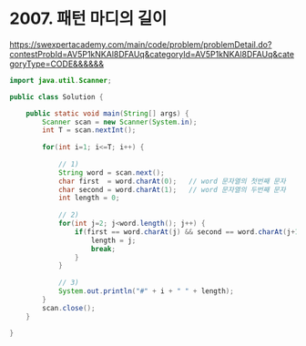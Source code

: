 # 2007. 패턴 마디의 길이  

https://swexpertacademy.com/main/code/problem/problemDetail.do?contestProbId=AV5P1kNKAl8DFAUq&categoryId=AV5P1kNKAl8DFAUq&categoryType=CODE&&&&&&

```java
import java.util.Scanner;

public class Solution {

	public static void main(String[] args) {
		Scanner scan = new Scanner(System.in);
		int T = scan.nextInt();
		
		for(int i=1; i<=T; i++) {
			
			// 1)
			String word = scan.next();
			char first  = word.charAt(0);	// word 문자열의 첫번째 문자   K 
			char second = word.charAt(1);	// word 문자열의 두번째 문자   O
			int length = 0;
			
			// 2)
			for(int j=2; j<word.length(); j++) {
				if(first == word.charAt(j) && second == word.charAt(j+1)) {
					length = j;
					break;
				}
			}
			
			// 3)
			System.out.println("#" + i + " " + length);
		}
		scan.close();
	}

}

```
